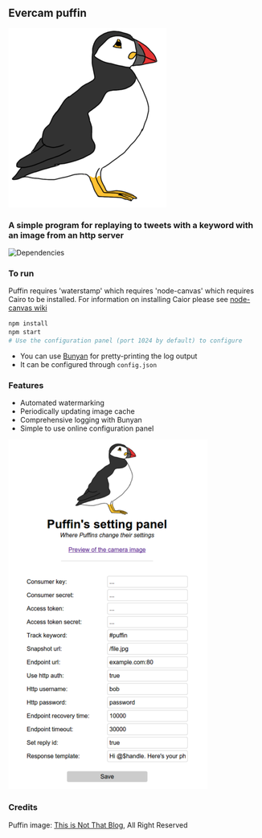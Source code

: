 ## Evercam puffin
![Puffin](public/puffin.png)

### A simple program for replaying to tweets with a keyword with an image from an http server

![Dependencies](https://david-dm.org/evercam/puffin.png)

### To run

Puffin requires 'waterstamp' which requires 'node-canvas' which requires Cairo to be installed.
For information on installing Caior please see [node-canvas wiki](https://github.com/learnboost/node-canvas/wiki)

```bash
npm install
npm start
# Use the configuration panel (port 1024 by default) to configure
```

* You can use [Bunyan](https://github.com/trentm/node-bunyan) for pretty-printing the log output
* It can be configured through `config.json`

### Features
* Automated watermarking
* Periodically updating image cache
* Comprehensive logging with Bunyan
* Simple to use online configuration panel

![Config panel](demo.png)

### Credits
Puffin image: [This is Not That Blog](http://thisisnotthatblog.com/2011/03/31/im-sorry-i-didnt-draw-a-puffin-until-just-now/), All Right Reserved
